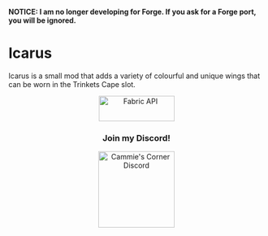 **NOTICE: I am no longer developing for Forge. If you ask for a Forge port, you will be ignored.**

# **Icarus**

Icarus is a small mod that adds a variety of colourful and unique wings that can be worn in the Trinkets Cape slot.
<p align="center">
  <a href="https://www.curseforge.com/minecraft/mc-mods/fabric-api"><img src="https://i.imgur.com/Ol1Tcf8.png" width="149" height="50" title="Fabric API" alt="Fabric API"></a>
</p>

<h3 align="center">
  Join my Discord!
</h3>
<p align="center">
  <a href="https://discord.gg/f5dFYWX"><img src="https://www.shareicon.net/data/2017/06/21/887435_logo_512x512.png" width="150" height="150" title="Cammie's Corner Discord" alt="Cammie's Corner Discord"></a>
</p>

